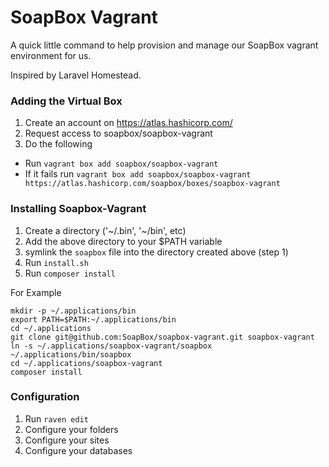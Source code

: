 # SoapBox Vagrant

A quick little command to help provision and manage our SoapBox vagrant
environment for us.

Inspired by Laravel Homestead.

### Adding the Virtual Box
1. Create an account on https://atlas.hashicorp.com/
2. Request access to soapbox/soapbox-vagrant
3. Do the following
  - Run `vagrant box add soapbox/soapbox-vagrant`
  - If it fails run `vagrant box add soapbox/soapbox-vagrant https://atlas.hashicorp.com/soapbox/boxes/soapbox-vagrant`

### Installing Soapbox-Vagrant
1. Create a directory ('~/.bin', '~/bin', etc)
2. Add the above directory to your $PATH variable
3. symlink the `soapbox` file into the directory created above (step 1)
4. Run `install.sh`
5. Run `composer install`

For Example
```
mkdir -p ~/.applications/bin
export PATH=$PATH:~/.applications/bin
cd ~/.applications
git clone git@github.com:SoapBox/soapbox-vagrant.git soapbox-vagrant
ln -s ~/.applications/soapbox-vagrant/soapbox ~/.applications/bin/soapbox
cd ~/.applications/soapbox-vagrant
composer install
```

### Configuration
1. Run `raven edit`
2. Configure your folders
3. Configure your sites
4. Configure your databases
